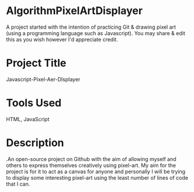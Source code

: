 # AlgorithmPixelArtDisplayer
A project started with the intention of practicing Git &amp; drawing pixel art (using a programming language such as Javascript). You may share &amp; edit this as you wish however I'd appreciate credit. 

# Project Title
Javascript-Pixel-Aer-DIsplayer

# Tools Used
HTML, JavaScript 

# Description 
.An open-source project on Github with the aim of allowing myself and others to express themselves creatively using pixel-art. My aim for the project is for it to act as a canvas for anyone and personally I will be trying to display some interesting pixel-art using the least number of lines of code that I can. 


